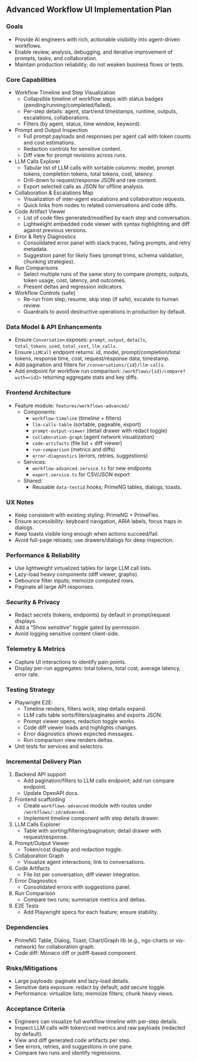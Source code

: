 ## Advanced Workflow UI Implementation Plan

### Goals
- Provide AI engineers with rich, actionable visibility into agent-driven workflows.
- Enable review, analysis, debugging, and iterative improvement of prompts, tasks, and collaboration.
- Maintain production reliability; do not weaken business flows or tests.

### Core Capabilities
- Workflow Timeline and Step Visualization
  - Collapsible timeline of workflow steps with status badges (pending/running/completed/failed).
  - Per-step details: agent, start/end timestamps, runtime, outputs, escalations, collaborations.
  - Filters (by agent, status, time window, keyword).
- Prompt and Output Inspection
  - Full prompt payloads and responses per agent call with token counts and cost estimations.
  - Redaction controls for sensitive content.
  - Diff view for prompt revisions across runs.
- LLM Calls Explorer
  - Tabular list of LLM calls with sortable columns: model, prompt tokens, completion tokens, total tokens, cost, latency.
  - Drill-down to request/response JSON and raw content.
  - Export selected calls as JSON for offline analysis.
- Collaboration & Escalations Map
  - Visualization of inter-agent escalations and collaboration requests.
  - Quick links from nodes to related conversations and code diffs.
- Code Artifact Viewer
  - List of code files generated/modified by each step and conversation.
  - Lightweight embedded code viewer with syntax highlighting and diff against previous versions.
- Error & Retry Diagnostics
  - Consolidated error panel with stack traces, failing prompts, and retry metadata.
  - Suggestion panel for likely fixes (prompt trims, schema validation, chunking strategies).
- Run Comparisons
  - Select multiple runs of the same story to compare prompts, outputs, token usage, cost, latency, and outcomes.
  - Present deltas and regression indicators.
- Workflow Controls (safe)
  - Re-run from step, resume, skip step (if safe), escalate to human review.
  - Guardrails to avoid destructive operations in production by default.

### Data Model & API Enhancements
- Ensure `Conversation` exposes: `prompt`, `output`, `details`, `total_tokens_used`, `total_cost`, `llm_calls`.
- Ensure `LLMCall` endpoint returns: id, model, prompt/completion/total tokens, response time, cost, request/response data, timestamp.
- Add pagination and filters for `/conversations/{id}/llm-calls`.
- Add endpoint for workflow run comparison: `/workflows/{id}/compare?with=<id2>` returning aggregate stats and key diffs.

### Frontend Architecture
- Feature module: `features/workflows-advanced/`
  - Components:
    - `workflow-timeline` (timeline + filters)
    - `llm-calls-table` (sortable, pageable, export)
    - `prompt-output-viewer` (detail drawer with redact toggle)
    - `collaboration-graph` (agent network visualization)
    - `code-artifacts` (file list + diff viewer)
    - `run-comparison` (metrics and diffs)
    - `error-diagnostics` (errors, retries, suggestions)
  - Services:
    - `workflow-advanced.service.ts` for new endpoints
    - `export.service.ts` for CSV/JSON export
  - Shared:
    - Reusable `data-testid` hooks; PrimeNG tables, dialogs, toasts.

### UX Notes
- Keep consistent with existing styling: PrimeNG + PrimeFlex.
- Ensure accessibility: keyboard navigation, ARIA labels, focus traps in dialogs.
- Keep toasts visible long enough when actions succeed/fail.
- Avoid full-page reloads; use drawers/dialogs for deep inspection.

### Performance & Reliability
- Use lightweight virtualized tables for large LLM call lists.
- Lazy-load heavy components (diff viewer, graphs).
- Debounce filter inputs; memoize computed rows.
- Paginate all large API responses.

### Security & Privacy
- Redact secrets (tokens, endpoints) by default in prompt/request displays.
- Add a “Show sensitive” toggle gated by permission.
- Avoid logging sensitive content client-side.

### Telemetry & Metrics
- Capture UI interactions to identify pain points.
- Display per-run aggregates: total tokens, total cost, average latency, error rate.

### Testing Strategy
- Playwright E2E:
  - Timeline renders, filters work, step details expand.
  - LLM calls table sorts/filters/paginates and exports JSON.
  - Prompt viewer opens, redaction toggle works.
  - Code diff viewer loads and highlights changes.
  - Error diagnostics shows expected messages.
  - Run comparison view renders deltas.
- Unit tests for services and selectors.

### Incremental Delivery Plan
1) Backend API support
   - Add pagination/filters to LLM calls endpoint; add run compare endpoint.
   - Update OpenAPI docs.
2) Frontend scaffolding
   - Create `workflows-advanced` module with routes under `/workflows/:id/advanced`.
   - Implement timeline component with step details drawer.
3) LLM Calls Explorer
   - Table with sorting/filtering/pagination; detail drawer with request/response.
4) Prompt/Output Viewer
   - Token/cost display and redaction toggle.
5) Collaboration Graph
   - Visualize agent interactions; link to conversations.
6) Code Artifacts
   - File list per conversation; diff viewer integration.
7) Error Diagnostics
   - Consolidated errors with suggestions panel.
8) Run Comparison
   - Compare two runs; summarize metrics and deltas.
9) E2E Tests
   - Add Playwright specs for each feature; ensure stability.

### Dependencies
- PrimeNG Table, Dialog, Toast; Chart/Graph lib (e.g., ngx-charts or vis-network) for collaboration graph.
- Code diff: Monaco diff or jsdiff-based component.

### Risks/Mitigations
- Large payloads: paginate and lazy-load details.
- Sensitive data exposure: redact by default; add secure toggle.
- Performance: virtualize lists; memoize filters; chunk heavy views.

### Acceptance Criteria
- Engineers can visualize full workflow timeline with per-step details.
- Inspect LLM calls with token/cost metrics and raw payloads (redacted by default).
- View and diff generated code artifacts per step.
- See errors, retries, and suggestions in one pane.
- Compare two runs and identify regressions.



